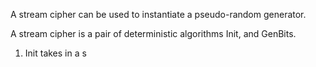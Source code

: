 A stream cipher can be used to instantiate a pseudo-random generator.

A stream cipher is a pair of deterministic algorithms Init, and GenBits.

1. Init takes in a s